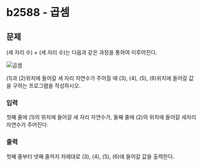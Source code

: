 # b2588 - 곱셈

## 문제

(세 자리 수) × (세 자리 수)는 다음과 같은 과정을 통하여 이루어진다.

![곱셈](https://user-images.githubusercontent.com/50295043/146666609-a8f51e22-2a31-4aa7-b751-83bfcadfabad.png)


(1)과 (2)위치에 들어갈 세 자리 자연수가 주어질 때 (3), (4), (5), (6)위치에 들어갈 값을 구하는 프로그램을 작성하시오.

### 입력
첫째 줄에 (1)의 위치에 들어갈 세 자리 자연수가, 둘째 줄에 (2)의 위치에 들어갈 세자리 자연수가 주어진다.

### 출력
첫째 줄부터 넷째 줄까지 차례대로 (3), (4), (5), (6)에 들어갈 값을 출력한다.
